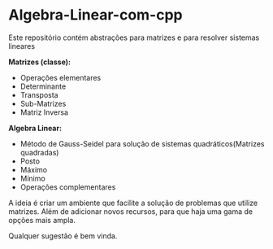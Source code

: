 # Algebra-Linear-com-cpp
Este repositório contém abstrações para matrizes e para resolver sistemas lineares

**Matrizes (classe):**
  - Operações elementares
  - Determinante
  - Transposta
  - Sub-Matrizes
  - Matriz Inversa
  
**Algebra Linear:**
  - Método de Gauss-Seidel para solução de sistemas quadráticos(Matrizes quadradas)
  - Posto
  - Máximo
  - Mínimo
  - Operações complementares
  
  A ideia é criar um ambiente que facilite a solução de problemas que utilize matrizes. Além de adicionar novos recursos, para que haja uma gama de opções mais ampla.
  
  Qualquer sugestão é bem vinda.

